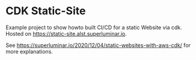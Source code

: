 # CDK Static-Site

Example project to show howto built CI/CD for a static Website via cdk.
Hosted on <https://static-site.alst.superluminar.io>.

See <https://superluminar.io/2020/12/04/static-websites-with-aws-cdk/> for more explanations.
